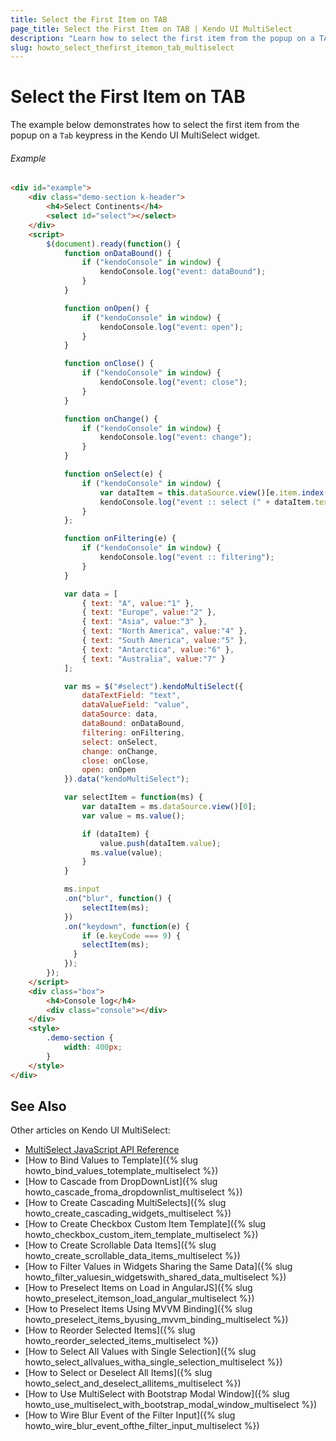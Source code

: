```yaml
---
title: Select the First Item on TAB
page_title: Select the First Item on TAB | Kendo UI MultiSelect
description: "Learn how to select the first item from the popup on a TAB keypress in the Kendo UI MultiSelect widget."
slug: howto_select_thefirst_itemon_tab_multiselect
---
```


# Select the First Item on TAB

The example below demonstrates how to select the first item from the popup on a `Tab` keypress in the Kendo UI MultiSelect widget.

###### Example

```html
<div id="example">
    <div class="demo-section k-header">
        <h4>Select Continents</h4>
        <select id="select"></select>
    </div>
    <script>
        $(document).ready(function() {
            function onDataBound() {
                if ("kendoConsole" in window) {
                    kendoConsole.log("event: dataBound");
                }
            }

            function onOpen() {
                if ("kendoConsole" in window) {
                    kendoConsole.log("event: open");
                }
            }

            function onClose() {
                if ("kendoConsole" in window) {
                    kendoConsole.log("event: close");
                }
            }

            function onChange() {
                if ("kendoConsole" in window) {
                    kendoConsole.log("event: change");
                }
            }

            function onSelect(e) {
                if ("kendoConsole" in window) {
                    var dataItem = this.dataSource.view()[e.item.index()];
                    kendoConsole.log("event :: select (" + dataItem.text + " : " + dataItem.value + ")" );
                }
            };

            function onFiltering(e) {
                if ("kendoConsole" in window) {
                    kendoConsole.log("event :: filtering");
                }
            }

            var data = [
                { text: "A", value:"1" },
                { text: "Europe", value:"2" },
                { text: "Asia", value:"3" },
                { text: "North America", value:"4" },
                { text: "South America", value:"5" },
                { text: "Antarctica", value:"6" },
                { text: "Australia", value:"7" }
            ];

            var ms = $("#select").kendoMultiSelect({
                dataTextField: "text",
                dataValueField: "value",
                dataSource: data,
                dataBound: onDataBound,
                filtering: onFiltering,
                select: onSelect,
                change: onChange,
                close: onClose,
                open: onOpen
            }).data("kendoMultiSelect");

            var selectItem = function(ms) {
                var dataItem = ms.dataSource.view()[0];
                var value = ms.value();

                if (dataItem) {
                    value.push(dataItem.value);
                  ms.value(value);
                }
            }

            ms.input
            .on("blur", function() {
                selectItem(ms);
            })
            .on("keydown", function(e) {
                if (e.keyCode === 9) {
                selectItem(ms);
              }
            });
        });
    </script>
    <div class="box">
        <h4>Console log</h4>
        <div class="console"></div>
    </div>
    <style>
        .demo-section {
            width: 400px;
        }
    </style>
</div>
```

## See Also

Other articles on Kendo UI MultiSelect:

* [MultiSelect JavaScript API Reference](/api/javascript/ui/multiselect)
* [How to Bind Values to Template]({% slug howto_bind_values_totemplate_multiselect %})
* [How to Cascade from DropDownList]({% slug howto_cascade_froma_dropdownlist_multiselect %})
* [How to Create Cascading MultiSelects]({% slug howto_create_cascading_widgets_multiselect %})
* [How to Create Checkbox Custom Item Template]({% slug howto_checkbox_custom_item_template_multiselect %})
* [How to Create Scrollable Data Items]({% slug howto_create_scrollable_data_items_multiselect %})
* [How to Filter Values in Widgets Sharing the Same Data]({% slug howto_filter_valuesin_widgetswith_shared_data_multiselect %})
* [How to Preselect Items on Load in AngularJS]({% slug howto_preselect_itemson_load_angular_multiselect %})
* [How to Preselect Items Using MVVM Binding]({% slug howto_preselect_items_byusing_mvvm_binding_multiselect %})
* [How to Reorder Selected Items]({% slug howto_reorder_selected_items_multiselect %})
* [How to Select All Values with Single Selection]({% slug howto_select_allvalues_witha_single_selection_multiselect %})
* [How to Select or Deselect All Items]({% slug howto_select_and_deselect_allitems_multiselect %})
* [How to Use MultiSelect with Bootstrap Modal Window]({% slug howto_use_multiselect_with_bootstrap_modal_window_multiselect %})
* [How to Wire Blur Event of the Filter Input]({% slug howto_wire_blur_event_ofthe_filtеr_input_multiselect %})
